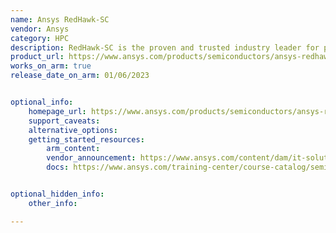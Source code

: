 ```yaml
---
name: Ansys RedHawk-SC
vendor: Ansys
category: HPC
description: RedHawk-SC is the proven and trusted industry leader for power noise and reliability signoff for digital IP and SoCs down to 3nm and built on cloud-native elastic compute infrastructure.
product_url: https://www.ansys.com/products/semiconductors/ansys-redhawk-sc
works_on_arm: true
release_date_on_arm: 01/06/2023


optional_info:
    homepage_url: https://www.ansys.com/products/semiconductors/ansys-redhawk-sc
    support_caveats:
    alternative_options:
    getting_started_resources:
        arm_content:
        vendor_announcement: https://www.ansys.com/content/dam/it-solutions/platform-support/2024-r1/arm-processor-support-announcement-february-2024.pdf
        docs: https://www.ansys.com/training-center/course-catalog/semiconductor/ansys-redhawk-sc-getting-started


optional_hidden_info:
    other_info:

---
```

